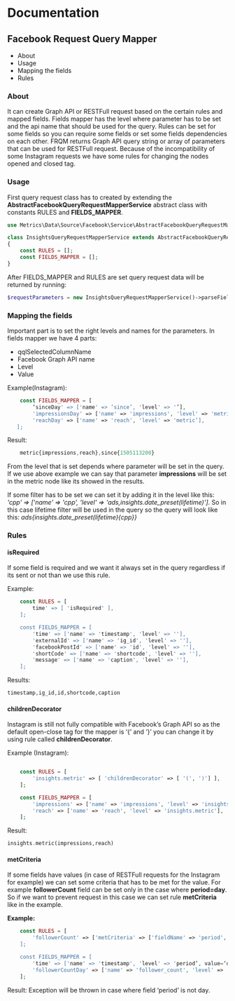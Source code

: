# Documentation

## Facebook Request Query Mapper

* About
* Usage
* Mapping the fields
* Rules

### About

It can create Graph API or RESTFull request based on the certain rules and mapped fields. Fields mapper has the level where parameter has to be set and the api name that should be used for the query. Rules can be set for some fields so you can require some fields or set some fields dependencies on each other. FRQM returns Graph API query string or array of parameters that can be used for RESTFull request. Because of the incompatibility of some Instagram requests we have some rules for changing the nodes opened and closed tag.

### Usage

First query request class has to created by extending the **AbstractFacebookQueryRequestMapperService** abstract class with constants RULES and **FIELDS_MAPPER**.

```php
use Metrics\Data\Source\Facebook\Service\AbstractFacebookQueryRequestMapperService;

class InsightsQueryRequestMapperService extends AbstractFacebookQueryRequestMapperService
{
	const RULES = [];
	const FIELDS_MAPPER = [];
}
```
After FIELDS_MAPPER and RULES are set query request data will be returned by running: 

```php 
$requestParameters = new InsightsQueryRequestMapperService()->parseFields($qqlQuerySelectedColumns); 
```

### Mapping the fields

Important part is to set the right levels and names for the parameters. In fields mapper we have 4 parts:

* qqlSelectedColumnName
* Facebook Graph API name
* Level
* Value

Example(Instagram):
```php 
	const FIELDS_MAPPER = [ 
   		‘sinceDay' => ['name' => ‘since’, 'level' => '’], 
        'impressionsDay' => ['name' => 'impressions', 'level' => 'metric'], 
        'reachDay' => ['name' => 'reach', 'level' => 'metric’], 
   ];
```

Result: 
```javascript 
	metric{impressions,reach},since{1505113200} 
```

From the level that is set depends where parameter will be set in the query. If we use above example we can say that parameter **impressions** will be set in the metric node like its showed in the results.

If some filter has to be set we can set it by adding it in the level like this: *'cpp' => ['name' => 'cpp', 'level' => 'ads,insights.date_preset(lifetime)']*. So in this case lifetime filter will be used in the query so the query will look like this: *ads{insights.date_preset(lifetime){cpp}}*

### Rules

#### isRequired

If some field is required and we want it always set in the query regardless if its sent or not than we use this rule.

Example:
```php
	const RULES = [ 
   		time' => [ 'isRequired' ], 
   	];

	const FIELDS_MAPPER = [ 
    	'time' => ['name' => 'timestamp', 'level' => ''], 
    	'externalId' => ['name' => 'ig_id', 'level' => ''], 
    	'facebookPostId' => ['name' => 'id', 'level' => ''], 
    	'shortCode' => ['name' => 'shortcode', 'level' => ''], 
    	'message' => ['name' => 'caption', 'level' => ''], 
    ];
```

Results: 
```php 
timestamp,ig_id,id,shortcode,caption
```

#### childrenDecorator

Instagram is still not fully compatible with Facebook’s Graph API so as the default open-close tag for the mapper is ‘{’ and ‘}’ you can change it by using rule called **childrenDecorator**.

Example (Instagram):
```php

	const RULES = [ 
    	'insights.metric' => [ 'childrenDecorator' => [ '(', ')'] ], 
    ];

	const FIELDS_MAPPER = [ 
    	'impressions' => ['name' => 'impressions', 'level' => 'insights.metric'], 
        'reach' => ['name' => 'reach', 'level' => 'insights.metric'], 
    ];
```

Result: 
```php
insights.metric(impressions,reach)
```

#### metCriteria

If some fields have values (in case of RESTFull requests for the Instagram for example) we can set some criteria that has to be met for the value. For example **followerCount** field can be set only in the case where **period=day**. So if we want to prevent request in this case we can set rule **metCriteria** like in the example.

**Example:**
```php
	const RULES = [ 
    	'followerCount' => ['metCriteria' => ['fieldName' => 'period', 'expectedValue' => 'day', 'comparisonOperator' => ==']], 
    ];

	const FIELDS_MAPPER = [ 
    	'time' => ['name' => 'timestamp', 'level' => 'period’, value=‘day’], 
        'followerCountDay' => ['name' => 'follower_count', 'level' => 'metric'], 
    ];
```

Result: Exception will be thrown in case where field ‘period’ is not day.

